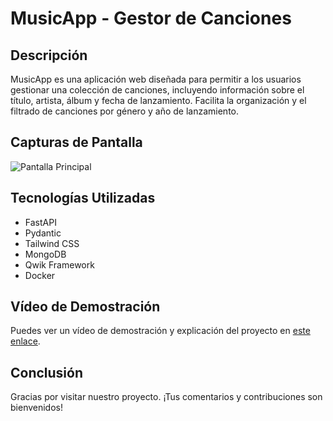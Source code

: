 # MusicApp - Gestor de Canciones

## Descripción
MusicApp es una aplicación web diseñada para permitir a los usuarios gestionar una colección de canciones, incluyendo información sobre el título, artista, álbum y fecha de lanzamiento. Facilita la organización y el filtrado de canciones por género y año de lanzamiento.

## Capturas de Pantalla
![Pantalla Principal](/path/to/main_screen.png)


## Tecnologías Utilizadas
- FastAPI
- Pydantic
- Tailwind CSS
- MongoDB
- Qwik Framework
- Docker

## Vídeo de Demostración
Puedes ver un vídeo de demostración y explicación del proyecto en [este enlace](https://youtu.be/gn5vw-6liy0).

## Conclusión
Gracias por visitar nuestro proyecto. ¡Tus comentarios y contribuciones son bienvenidos!
  
